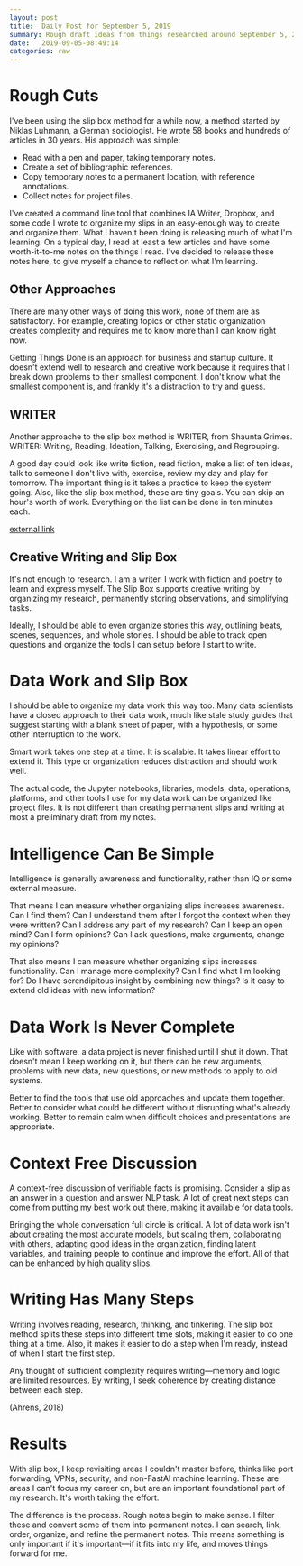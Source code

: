 ```yaml
---
layout: post
title:  Daily Post for September 5, 2019
summary: Rough draft ideas from things researched around September 5, 2019
date:   2019-09-05-08:49:14
categories: raw
---
```

# Rough Cuts

I've been using the slip box method for a while now, a method started by Niklas Luhmann, a German sociologist. He wrote 58 books and hundreds of articles in 30 years. His approach was simple:

* Read with a pen and paper, taking temporary notes.
* Create a set of bibliographic references.
* Copy temporary notes to a permanent location, with reference annotations.
* Collect notes for project files.

I've created a command line tool that combines IA Writer, Dropbox, and some code I wrote to organize my slips in an easy-enough way to create and organize them. What I haven't been doing is releasing much of what I'm learning. On a typical day, I read at least a few articles and have some worth-it-to-me notes on the things I read. I've decided to release these notes here, to give myself a chance to reflect on what I'm learning.


## Other Approaches

There are many other ways of doing this work, none of them are as satisfactory. For example, creating topics or other static organization creates complexity and requires me to know more than I can know right now.

Getting Things Done is an approach for business and startup culture. It doesn't extend well to research and creative work because it requires that I break down problems to their smallest component. I don't know what the smallest component is, and frankly it's a distraction to try and guess.

## WRITER

Another approache to the slip box method is WRITER, from Shaunta Grimes. WRITER: Writing, Reading, Ideation, Talking, Exercising, and Regrouping.

A good day could look like write fiction, read fiction, make a list of ten ideas, talk to someone I don't live with, exercise, review my day and play for tomorrow. The important thing is it takes a practice to keep the system going. Also, like the slip box method, these are tiny goals. You can skip an hour's worth of work. Everything on the list can be done in ten minutes each.

[external link](https://medium.com/60-months-to-ironman/how-to-be-a-good-writer-with-a-good-life-929508b0bb1e)

## Creative Writing and Slip Box

It's not enough to research. I am a writer. I work with fiction and poetry to learn and express myself. The Slip Box supports creative writing by organizing my research, permanently storing observations, and simplifying tasks.

Ideally, I should be able to even organize stories this way, outlining beats, scenes, sequences, and whole stories. I should be able to track open questions and organize the tools I can setup before I start to write.

# Data Work and Slip Box

I should be able to organize my data work this way too. Many data scientists have a closed approach to their data work, much like stale study guides that suggest starting with a blank sheet of paper, with a hypothesis, or some other interruption to the work.

Smart work takes one step at a time. It is scalable. It takes linear effort to extend it. This type or organization reduces distraction and should work well.

The actual code, the Jupyter notebooks, libraries, models, data, operations, platforms, and other tools I use for my data work can be organized like project files. It is not different than creating permanent slips and writing at most a preliminary draft from my notes.

# Intelligence Can Be Simple

Intelligence is generally awareness and functionality, rather than IQ or some external measure.

That means I can measure whether organizing slips increases awareness. Can I find them? Can I understand them after I forgot the context when they were written? Can I address any part of my  research? Can I keep an open mind? Can I form opinions? Can I ask questions, make arguments, change my opinions?

That also means I can measure whether organizing slips increases functionality. Can I manage more complexity? Can I find what I'm looking for? Do I have serendipitous insight by combining new things? Is it easy to extend old ideas with new information?

# Data Work Is Never Complete

Like with software, a data project is never finished until I shut it down. That doesn't mean I keep working on it, but there can be new arguments, problems with new data, new questions, or new methods to apply to old systems.

Better to find the tools that use old approaches and update them together. Better to consider what could be different without disrupting what's already working. Better to remain calm when difficult choices and presentations are appropriate.

# Context Free Discussion

A context-free discussion of verifiable facts is promising. Consider a slip as an answer in a question and answer NLP task. A lot of great next steps can come from putting my best work out there, making it available for data tools.

Bringing the whole conversation full circle is critical. A lot of data work isn't about creating the most accurate models, but scaling them, collaborating with others, adapting good ideas in the organization, finding latent variables, and training people to continue and improve the effort. All of that can be enhanced by high quality slips.

# Writing Has Many Steps

Writing involves reading, research, thinking, and tinkering. The slip box method splits these steps into different time slots, making it easier to do one thing at a time. Also, it makes it easier to do a step when I'm ready, instead of when I start the first step. 

Any thought of sufficient complexity requires writing—memory and logic are limited resources. By writing, I seek coherence by creating distance between each step.

(Ahrens, 2018)

# Results

With slip box, I keep revisiting areas I couldn't master before, thinks like port forwarding, VPNs, security, and non-FastAI machine learning. These are areas I can't focus my career on, but are an important foundational part of my research. It's worth taking the effort.

The difference is the process. Rough notes begin to make sense. I filter these and convert some of them into permanent notes. I can search, link, order, organize, and refine the permanent notes. This means something is only important if it's important—if it fits into my life, and moves things forward for me.
